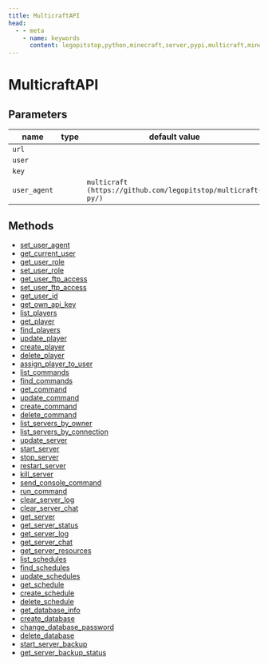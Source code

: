 ```yaml
---
title: MulticraftAPI
head:
  - - meta
    - name: keywords
      content: legopitstop,python,minecraft,server,pypi,multicraft,minecraftserver,pythonpackage
---
```


# MulticraftAPI

## Parameters

| name         | type | default value                                                | description |
| ------------ | ---- | ------------------------------------------------------------ | ----------- |
| `url`        |      |                                                              |             |
| `user`       |      |                                                              |             |
| `key`        |      |                                                              |             |
| `user_agent` |      | `multicraft (https://github.com/legopitstop/multicraft-py/)` |             |

## Methods

- [set_user_agent](#set_user_agent)
- [get_current_user](#get_current_user)
- [get_user_role](#get_user_role)
- [set_user_role](#set_user_role)
- [get_user_ftp_access](#get_user_ftp_access)
- [set_user_ftp_access](#set_user_ftp_access)
- [get_user_id](#get_user_id)
- [get_own_api_key](#get_own_api_key)
- [list_players](#list_players)
- [get_player](#get_player)
- [find_players](#find_players)
- [update_player](#update_player)
- [create_player](#create_player)
- [delete_player](#delete_player)
- [assign_player_to_user](#assign_player_to_user)
- [list_commands](#list_commands)
- [find_commands](#find_commands)
- [get_command](#get_command)
- [update_command](#update_command)
- [create_command](#create_command)
- [delete_command](#delete_command)
- [list_servers_by_owner](#list_servers_by_owner)
- [list_servers_by_connection](#list_servers_by_connection)
- [update_server](#update_server)
- [start_server](#start_server)
- [stop_server](#stop_server)
- [restart_server](#restart_server)
- [kill_server](#kill_server)
- [send_console_command](#send_console_command)
- [run_command](#run_command)
- [clear_server_log](#clear_server_log)
- [clear_server_chat](#clear_server_chat)
- [get_server](#get_server)
- [get_server_status](#get_server_status)
- [get_server_log](#get_server_log)
- [get_server_chat](#get_server_chat)
- [get_server_resources](#get_server_resources)
- [list_schedules](#list_schedules)
- [find_schedules](#find_schedules)
- [update_schedules](#update_schedules)
- [get_schedule](#get_schedule)
- [create_schedule](#create_schedule)
- [delete_schedule](#delete_schedule)
- [get_database_info](#get_database_info)
- [create_database](#create_database)
- [change_database_password](#change_database_password)
- [delete_database](#delete_database)
- [start_server_backup](#start_server_backup)
- [get_server_backup_status](#get_server_backup_status)
